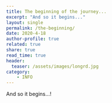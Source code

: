 ```yaml
---
title: The beginning of the journey...
excerpt: "And so it begins..."
layout: single
permalink: /the-beginning/
date: 2020-4-18
author-profile: true
related: true
share: true
read_time: true
header:
  teaser: /assets/images/longrd.jpg
category:
    - INFO
---
```


And so it begins...!
